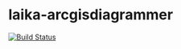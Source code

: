 # laika-arcgisdiagrammer 
[![Build Status](https://travis-ci.org/eduardogspereira/laika-arcgisdiagrammer.svg?branch=master)](https://travis-ci.org/eduardogspereira/laika-arcgisdiagrammer)
